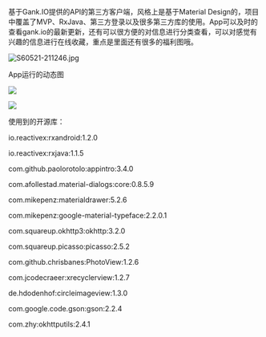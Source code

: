 
基于Gank.IO提供的API的第三方客户端，风格上是基于Material Design的，项目中覆盖了MVP、RxJava、第三方登录以及很多第三方库的使用。App可以及时的查看gank.io的最新更新，还有可以很方便的对信息进行分类查看，可以对感觉有兴趣的信息进行在线收藏，重点是里面还有很多的福利图哦。

![S60521-211246.jpg](http://upload-images.jianshu.io/upload_images/623504-3a7543e4e650cd4a.jpg?imageMogr2/auto-orient/strip%7CimageView2/2/w/1240)

App运行的动态图

![](http://upload-images.jianshu.io/upload_images/623504-272e96a7ee176af9.gif?imageMogr2/auto-orient/strip)


![](http://upload-images.jianshu.io/upload_images/623504-43c90c49394c2b3d.gif?imageMogr2/auto-orient/strip)


使用到的开源库：


io.reactivex:rxandroid:1.2.0

io.reactivex:rxjava:1.1.5

com.github.paolorotolo:appintro:3.4.0

com.afollestad.material-dialogs:core:0.8.5.9

com.mikepenz:materialdrawer:5.2.6

com.mikepenz:google-material-typeface:2.2.0.1

com.squareup.okhttp3:okhttp:3.2.0

com.squareup.picasso:picasso:2.5.2

com.github.chrisbanes:PhotoView:1.2.6

com.jcodecraeer:xrecyclerview:1.2.7

de.hdodenhof:circleimageview:1.3.0

com.google.code.gson:gson:2.2.4

com.zhy:okhttputils:2.4.1

